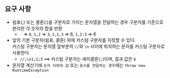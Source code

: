 ## 요구 사항
- 쉼표(,) 또는 콜론(:)을 구분자로 가지는 문자열을 전달하는 경우 구분자를 기준으로 분리한 각 숫자의 합을 반환 
    - ` ` => `0`, `1,2` => `3`, `1,2,3` => 6, `1,2:3` => 6
- 앞의 기본 구분자(쉼표, 콜론) 외에 커스텀 구분자를 지정할 수 있다.  
커스텀 구분자는 문자열 앞부분의 `//`와 `\n` 사이에 위치하는 문자를 커스텀 구분자로 사용한다. 
    - `//;\n1;2;3` ==> 커스텀 구분자는 세미콜론(`;`)이며, 결과 값은 `6`
- 문자열 계산기에 `숫자 이외의 값` 또는 `음수를 전달하는 경우`에는 `throw new RuntimeException`
